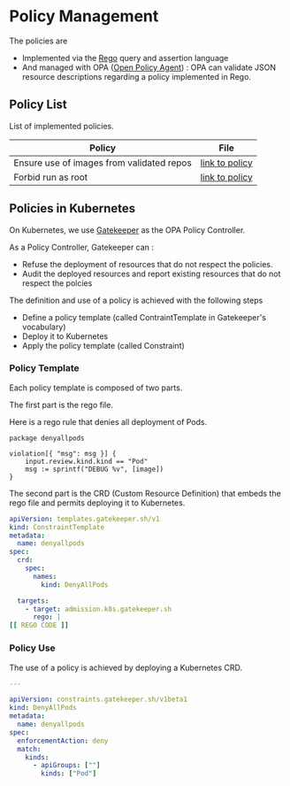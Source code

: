# Policy Management

The policies are 
* Implemented via the [Rego](https://www.openpolicyagent.org/docs/latest/policy-language/) query and assertion language 
* And managed with OPA ([Open Policy Agent](https://www.openpolicyagent.org/)) : OPA can validate JSON resource descriptions regarding a policy implemented in Rego.

## Policy List 

List of implemented policies.

| Policy  | File  |
|---|---|
| Ensure use of images from validated repos  | [link to policy](ensure-only-validated-repo/ensure-only-validated-repo.rego)  |
| Forbid run as root  | [link to policy](forbid-run-as-root-user/forbid-run-as-root-user.rego)  |

## Policies in Kubernetes

On Kubernetes, we use [Gatekeeper](https://github.com/open-policy-agent/gatekeeper) as the OPA Policy Controller.

As a Policy Controller, Gatekeeper can :
* Refuse the deployment of resources that do not respect the policies.
* Audit the deployed resources and report existing resources that do not respect the polcies


The definition and use of a policy is achieved with the following steps
* Define a policy template (called ContraintTemplate in Gatekeeper's vocabulary)
* Deploy it to Kubernetes
* Apply the policy template (called Constraint)


### Policy Template

Each policy template is composed of two parts. 

The first part is the rego file. 

Here is a rego rule that denies all deployment of Pods.
```
package denyallpods                                           

violation[{ "msg": msg }] {
    input.review.kind.kind == "Pod"
    msg := sprintf("DEBUG %v", [image])
}
```

The second part is the CRD (Custom Resource Definition) that embeds the rego file and permits deploying it to Kubernetes.

```yaml
apiVersion: templates.gatekeeper.sh/v1
kind: ConstraintTemplate
metadata:
  name: denyallpods
spec:
  crd:
    spec:
      names:
        kind: DenyAllPods

  targets:
    - target: admission.k8s.gatekeeper.sh
      rego: |
[[ REGO CODE ]]
```

### Policy Use

The use of a policy is achieved by deploying a Kubernetes CRD.


```yaml
--- 

apiVersion: constraints.gatekeeper.sh/v1beta1
kind: DenyAllPods
metadata:
  name: denyallpods
spec:
  enforcementAction: deny
  match:
    kinds:
      - apiGroups: [""]
        kinds: ["Pod"]
```
